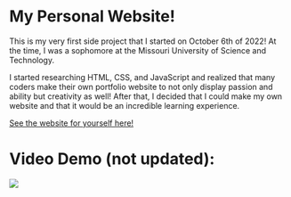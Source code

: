 # My Personal Website!
 
This is my very first side project that I started on October 6th of 2022!
At the time, I was a sophomore at the Missouri University of Science and Technology.

I started researching HTML, CSS, and JavaScript and realized that many coders make their own portfolio website to not only display passion and ability but creativity as well!
After that, I decided that I could make my own website and that it would be an incredible learning experience.

[See the website for yourself here!](https://loganmarkley.net)

# Video Demo (not updated):
![](https://github.com/loganmarkley/loganmarkley.github.io/blob/main/WebsiteDemo.gif?raw=true)
